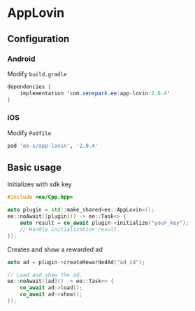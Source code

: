 # AppLovin
## Configuration
### Android
Modify `build.gradle`
```java
dependencies {
    implementation 'com.senspark.ee:app-lovin:2.0.4'
}
```

### iOS
Modify `Podfile`
```ruby
pod 'ee-x/app-lovin', '2.0.4'
```

## Basic usage
Initializes with sdk key
```cpp
#include <ee/Cpp.hpp>

auto plugin = std::make_shared<ee::AppLovin>();
ee::noAwait([plugin]() -> ee::Task<> {
    auto result = co_await plugin->initialize("your_key");
    // Handle initialization result.
});
```

Creates and show a rewarded ad
```cpp
auto ad = plugin->createRewardedAd("ad_id");

// Load and show the ad.
ee::noAwait([ad]() -> ee::Task<> {
    co_await ad->load();
    co_await ad->show();
});
```